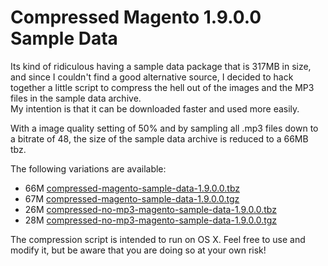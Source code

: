 # Compressed Magento 1.9.0.0 Sample Data

Its kind of ridiculous having a sample data package that is 317MB in size, and since I couldn't find
a good alternative source, I decided to hack together a little script to compress the hell out of the images and the MP3 files
in the sample data archive.  
My intention is that it can be downloaded faster and used more easily.

With a image quality setting of 50% and by sampling all .mp3 files down to a bitrate of 48, the size of the sample data archive is reduced to a 66MB tbz.

The following variations are available:

* 66M [compressed-magento-sample-data-1.9.0.0.tbz](https://raw.githubusercontent.com/Vinai/compressed-magento-sample-data/master/compressed-magento-sample-data-1.9.0.0.tbz)
* 67M [compressed-magento-sample-data-1.9.0.0.tgz](https://raw.githubusercontent.com/Vinai/compressed-magento-sample-data/master/compressed-magento-sample-data-1.9.0.0.tgz)
* 26M [compressed-no-mp3-magento-sample-data-1.9.0.0.tbz](https://raw.githubusercontent.com/Vinai/compressed-magento-sample-data/master/compressed-no-mp3-magento-sample-data-1.9.0.0.tbz)
* 28M [compressed-no-mp3-magento-sample-data-1.9.0.0.tgz](https://raw.githubusercontent.com/Vinai/compressed-magento-sample-data/master/compressed-no-mp3-magento-sample-data-1.9.0.0.tgz)

The compression script is intended to run on OS X. Feel free to use and modify it, but be aware that you are doing so at your own risk!

